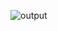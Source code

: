 ![output](https://github.com/Nazarwadim/Nazarwadim/assets/116561933/ef1ec6c4-d184-4d02-8ce5-d8c37727db38)
